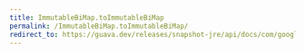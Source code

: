 ```yaml
---
title: ImmutableBiMap.toImmutableBiMap
permalink: /ImmutableBiMap.toImmutableBiMap/
redirect_to: https://guava.dev/releases/snapshot-jre/api/docs/com/google/common/collect/ImmutableBiMap.html#toImmutableBiMap-java.util.function.Function-java.util.function.Function-
---
```

